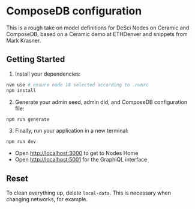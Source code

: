 # ComposeDB configuration
This is a rough take on model definitions for DeSci Nodes on Ceramic and ComposeDB,
based on a Ceramic demo at ETHDenver and snippets from Mark Krasner.

## Getting Started
1. Install your dependencies:

```bash
nvm use # ensure node 18 selected according to .nvmrc
npm install
```

2. Generate your admin seed, admin did, and ComposeDB configuration file:

```bash
npm run generate
```

3. Finally, run your application in a new terminal:

```bash
npm run dev
```
- Open [http://localhost:3000](http://localhost:3000) to get to Nodes Home
- Open [http://localhost:5001](http://localhost:5001) for the GraphiQL interface

## Reset
To clean everything up, delete `local-data`. This is necessary when changing networks, for example.